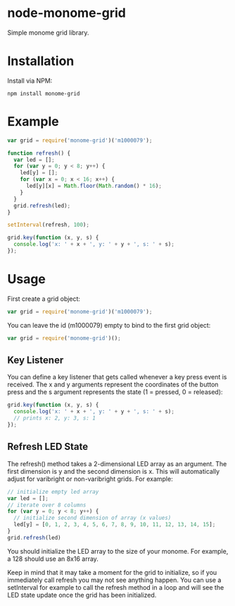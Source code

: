 # node-monome-grid

Simple monome grid library.

# Installation

Install via NPM:

```
npm install monome-grid
```

# Example

```javascript
var grid = require('monome-grid')('m1000079');

function refresh() {
  var led = [];
  for (var y = 0; y < 8; y++) {
    led[y] = [];
    for (var x = 0; x < 16; x++) {
      led[y][x] = Math.floor(Math.random() * 16);
    }
  }
  grid.refresh(led);
}

setInterval(refresh, 100);

grid.key(function (x, y, s) {
  console.log('x: ' + x + ', y: ' + y + ', s: ' + s);
});

```

# Usage

First create a grid object:

```javascript
var grid = require('monome-grid')('m1000079');
```

You can leave the id (m1000079) empty to bind to the first grid object:

```javascript
var grid = require('monome-grid')();
```

## Key Listener

You can define a key listener that gets called whenever a key press event is received.  The x and y arguments represent the coordinates of the button press and the s argument represents the state (1 = pressed, 0 = released):

```javascript
grid.key(function (x, y, s) {
  console.log('x: ' + x + ', y: ' + y + ', s: ' + s);
  // prints x: 2, y: 3, s: 1
});
```

## Refresh LED State

The refresh() method takes a 2-dimensional LED array as an argument.  The first dimension is y and the second dimension is x.  This will automatically adjust for varibright or non-varibright grids.  For example:

```javascript
// initialize empty led array
var led = [];
// iterate over 8 columns
for (var y = 0; y < 8; y++) {
  // initialize second dimension of array (x values)
  led[y] = [0, 1, 2, 3, 4, 5, 6, 7, 8, 9, 10, 11, 12, 13, 14, 15];
}
grid.refresh(led)
```

You should initialize the LED array to the size of your monome.  For example, a 128 should use an 8x16 array.

Keep in mind that it may take a moment for the grid to initialize, so if you immediately call refresh you may not see anything happen.  You can use a setInterval for example to call the refresh method in a loop and will see the LED state update once the grid has been initialized.
